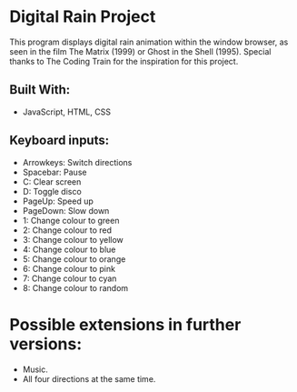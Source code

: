 # Digital Rain Project

This program displays digital rain animation within the window browser, as seen in the film The Matrix (1999) or Ghost in the Shell (1995). Special thanks to The Coding Train for the inspiration for this project.

## Built With:

- JavaScript, HTML, CSS

## Keyboard inputs:

- Arrowkeys: Switch directions
- Spacebar: Pause
- C: Clear screen
- D: Toggle disco
- PageUp: Speed up
- PageDown: Slow down
- 1: Change colour to green
- 2: Change colour to red
- 3: Change colour to yellow
- 4: Change colour to blue
- 5: Change colour to orange
- 6: Change colour to pink
- 7: Change colour to cyan
- 8: Change colour to random

# Possible extensions in further versions:

- Music.
- All four directions at the same time.
